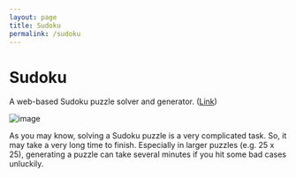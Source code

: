 ```yaml
---
layout: page
title: Sudoku
permalink: /sudoku
---
```


# Sudoku
A web-based Sudoku puzzle solver and generator. ([Link](https://quicksilver-public.s3.ap-east-1.amazonaws.com/sudoku/index.html))

![image](https://github.com/user-attachments/assets/3ed14084-34e2-4be2-8fd6-f798c9b91490)

As you may know, solving a Sudoku puzzle is a very complicated task. So, it may take a very long time to finish. Especially in larger puzzles (e.g. 25 x 25), generating a puzzle can take several minutes if you hit some bad cases unluckily.

